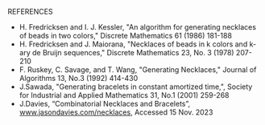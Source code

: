 REFERENCES

- H. Fredricksen and I. J. Kessler, "An algorithm for generating necklaces of beads in two colors," Discrete Mathematics 61 (1986) 181-188
- H. Fredricksen and J. Maiorana, "Necklaces of beads in k colors and k-ary de Bruijn sequences," Discrete Mathematics 23, No. 3 (1978) 207-210
- F. Ruskey, C. Savage, and T. Wang, "Generating Necklaces," Journal of Algorithms 13, No.3 (1992) 414-430
- J.Sawada, "Generating bracelets in constant amortized time,", Society for Industrial and Applied Mathematics 31, No.1 (2001) 259-268
- J.Davies, “Combinatorial Necklaces and Bracelets”, www.jasondavies.com/necklaces, Accessed 15 Nov. 2023
